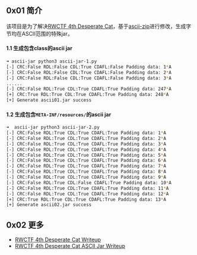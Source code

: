 ## 0x01 简介

该项目是为了解决[RWCTF 4th Desperate Cat](https://github.com/voidfyoo/rwctf-4th-desperate-cat)，基于[ascii-zip](https://github.com/Arusekk/ascii-zip)进行修改，生成字节均在ASCII范围的特殊jar。

#### 1.1 生成包含class的ascii jar

```bash
➜ ascii-jar python3 ascii-jar-1.py
[-] CRC:False RDL:False CDL:True CDAFL:False Padding data: 1*A
[-] CRC:False RDL:False CDL:True CDAFL:False Padding data: 2*A
[-] CRC:False RDL:False CDL:True CDAFL:False Padding data: 3*A
......
[-] CRC:False RDL:True CDL:True CDAFL:True Padding data: 247*A
[+] CRC:True RDL:True CDL:True CDAFL:True Padding data: 248*A
[+] Generate ascii01.jar success
```

#### 1.2 生成包含`META-INF/resources/`的ascii jar


```bash
➜  ascii-jar python3 ascii-jar-2.py
[-] CRC:False RDL:True CDL:True CDAFL:True Padding data: 1*A
[-] CRC:False RDL:True CDL:True CDAFL:True Padding data: 2*A
[-] CRC:False RDL:True CDL:True CDAFL:True Padding data: 3*A
[-] CRC:False RDL:True CDL:True CDAFL:True Padding data: 4*A
[-] CRC:False RDL:True CDL:True CDAFL:True Padding data: 5*A
[-] CRC:False RDL:True CDL:True CDAFL:True Padding data: 6*A
[-] CRC:False RDL:True CDL:True CDAFL:True Padding data: 7*A
[-] CRC:False RDL:True CDL:True CDAFL:True Padding data: 8*A
[-] CRC:False RDL:True CDL:True CDAFL:True Padding data: 9*A
[-] CRC:False RDL:True CDL:False CDAFL:True Padding data: 10*A
[-] CRC:False RDL:True CDL:True CDAFL:True Padding data: 11*A
[-] CRC:False RDL:True CDL:True CDAFL:True Padding data: 12*A
[+] CRC:True RDL:True CDL:True CDAFL:True Padding data: 13*A
[+] Generate ascii02.jar success
```

## 0x02 更多
* [RWCTF 4th Desperate Cat Writeup](https://mp.weixin.qq.com/s/QQ2xR32Fxj_nnMsFCucbCg)
* [RWCTF 4th Desperate Cat ASCII Jar Writeup](https://gv7.me/articles/2022/rwctf-4th-desperate-cat-ascii-jar-writeup/)
